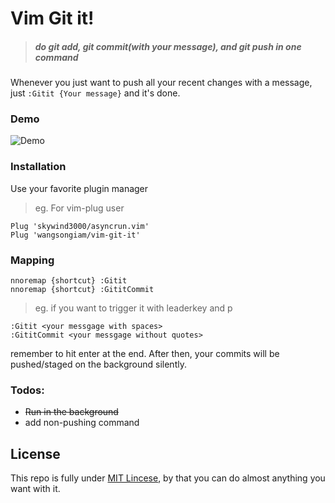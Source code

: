 # Vim Git it!
> ##### do git add, git commit(with your message), and git push in one command

Whenever you just want to push all your recent changes with a message, just
`:Gitit {Your message}` and it's done.
### Demo
![Demo](https://user-images.githubusercontent.com/19645990/30215615-84ae7510-947e-11e7-8887-db770bdfcae4.gif)

### Installation 
Use your favorite plugin manager
> eg. For vim-plug user
``` vim
Plug 'skywind3000/asyncrun.vim'
Plug 'wangsongiam/vim-git-it'
```

### Mapping
```vim
nnoremap {shortcut} :Gitit 
nnoremap {shortcut} :GititCommit 
```
> eg. if you want to trigger it with leaderkey and p
```vim
:Gitit <your messgage with spaces>
:GititCommit <your messgage without quotes>
```
remember to hit enter at the end. After then, your commits will be pushed/staged
on the background silently.


### Todos:
* ~~Run in the background~~
* add non-pushing command
## License
This repo is fully under [MIT Lincese](LICENSE), by that you can do almost
anything you want with it.
